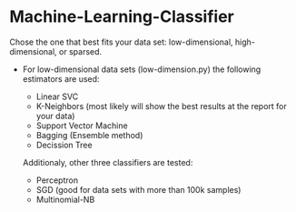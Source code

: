 # Machine-Learning-Classifier
Chose the one that best fits your data set: low-dimensional, high-dimensional, or sparsed.

* For low-dimensional data sets (low-dimension.py) the following estimators are used:
  + Linear SVC
  + K-Neighbors (most likely will show the best results at the report for your data)
  + Support Vector Machine
  + Bagging (Ensemble method)
  + Decission Tree
  
  Additionaly, other three classifiers are tested:
  
  + Perceptron
  + SGD (good for data sets with more than 100k samples)
  + Multinomial-NB
